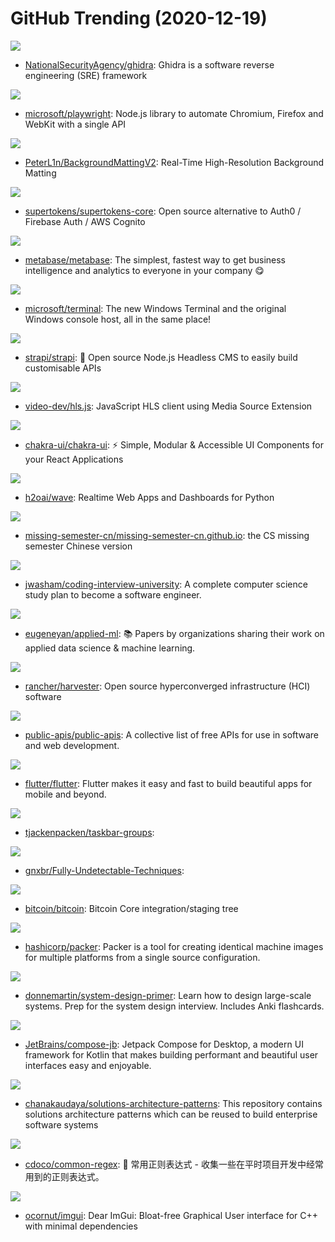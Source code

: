 # GitHub Trending (2020-12-19)

![](https://img.shields.io/badge/Java-New%2075-green?style=flat-square&logo=appveyor)
- [NationalSecurityAgency/ghidra](https://github.com/NationalSecurityAgency/ghidra): Ghidra is a software reverse engineering (SRE) framework

![](https://img.shields.io/badge/TypeScript-New%20154-green?style=flat-square&logo=appveyor)
- [microsoft/playwright](https://github.com/microsoft/playwright): Node.js library to automate Chromium, Firefox and WebKit with a single API

![](https://img.shields.io/badge/Python-New%20543-green?style=flat-square&logo=appveyor)
- [PeterL1n/BackgroundMattingV2](https://github.com/PeterL1n/BackgroundMattingV2): Real-Time High-Resolution Background Matting

![](https://img.shields.io/badge/Java-New%20329-green?style=flat-square&logo=appveyor)
- [supertokens/supertokens-core](https://github.com/supertokens/supertokens-core): Open source alternative to Auth0 / Firebase Auth / AWS Cognito

![](https://img.shields.io/badge/Clojure-New%2014-green?style=flat-square&logo=appveyor)
- [metabase/metabase](https://github.com/metabase/metabase): The simplest, fastest way to get business intelligence and analytics to everyone in your company 😋

![](https://img.shields.io/badge/C%2B%2B-New%2043-green?style=flat-square&logo=appveyor)
- [microsoft/terminal](https://github.com/microsoft/terminal): The new Windows Terminal and the original Windows console host, all in the same place!

![](https://img.shields.io/badge/JavaScript-New%2088-green?style=flat-square&logo=appveyor)
- [strapi/strapi](https://github.com/strapi/strapi): 🚀 Open source Node.js Headless CMS to easily build customisable APIs

![](https://img.shields.io/badge/JavaScript-New%204-green?style=flat-square&logo=appveyor)
- [video-dev/hls.js](https://github.com/video-dev/hls.js): JavaScript HLS client using Media Source Extension

![](https://img.shields.io/badge/TypeScript-New%2042-green?style=flat-square&logo=appveyor)
- [chakra-ui/chakra-ui](https://github.com/chakra-ui/chakra-ui): ⚡️ Simple, Modular & Accessible UI Components for your React Applications

![](https://img.shields.io/badge/Python-New%20370-green?style=flat-square&logo=appveyor)
- [h2oai/wave](https://github.com/h2oai/wave): Realtime Web Apps and Dashboards for Python

![](https://img.shields.io/badge/CSS-New%20514-green?style=flat-square&logo=appveyor)
- [missing-semester-cn/missing-semester-cn.github.io](https://github.com/missing-semester-cn/missing-semester-cn.github.io): the CS missing semester Chinese version

![](https://img.shields.io/badge/none-New%20936-green?style=flat-square&logo=appveyor)
- [jwasham/coding-interview-university](https://github.com/jwasham/coding-interview-university): A complete computer science study plan to become a software engineer.

![](https://img.shields.io/badge/none-New%2030-green?style=flat-square&logo=appveyor)
- [eugeneyan/applied-ml](https://github.com/eugeneyan/applied-ml): 📚 Papers by organizations sharing their work on applied data science & machine learning.

![](https://img.shields.io/badge/Go-New%2087-green?style=flat-square&logo=appveyor)
- [rancher/harvester](https://github.com/rancher/harvester): Open source hyperconverged infrastructure (HCI) software

![](https://img.shields.io/badge/Python-New%20342-green?style=flat-square&logo=appveyor)
- [public-apis/public-apis](https://github.com/public-apis/public-apis): A collective list of free APIs for use in software and web development.

![](https://img.shields.io/badge/Dart-New%2064-green?style=flat-square&logo=appveyor)
- [flutter/flutter](https://github.com/flutter/flutter): Flutter makes it easy and fast to build beautiful apps for mobile and beyond.

![](https://img.shields.io/badge/C%23-New%2067-green?style=flat-square&logo=appveyor)
- [tjackenpacken/taskbar-groups](https://github.com/tjackenpacken/taskbar-groups): 

![](https://img.shields.io/badge/C-New%2031-green?style=flat-square&logo=appveyor)
- [gnxbr/Fully-Undetectable-Techniques](https://github.com/gnxbr/Fully-Undetectable-Techniques): 

![](https://img.shields.io/badge/C%2B%2B-New%2040-green?style=flat-square&logo=appveyor)
- [bitcoin/bitcoin](https://github.com/bitcoin/bitcoin): Bitcoin Core integration/staging tree

![](https://img.shields.io/badge/Go-New%20225-green?style=flat-square&logo=appveyor)
- [hashicorp/packer](https://github.com/hashicorp/packer): Packer is a tool for creating identical machine images for multiple platforms from a single source configuration.

![](https://img.shields.io/badge/Python-New%20288-green?style=flat-square&logo=appveyor)
- [donnemartin/system-design-primer](https://github.com/donnemartin/system-design-primer): Learn how to design large-scale systems. Prep for the system design interview. Includes Anki flashcards.

![](https://img.shields.io/badge/Kotlin-New%2032-green?style=flat-square&logo=appveyor)
- [JetBrains/compose-jb](https://github.com/JetBrains/compose-jb): Jetpack Compose for Desktop, a modern UI framework for Kotlin that makes building performant and beautiful user interfaces easy and enjoyable.

![](https://img.shields.io/badge/none-New%20285-green?style=flat-square&logo=appveyor)
- [chanakaudaya/solutions-architecture-patterns](https://github.com/chanakaudaya/solutions-architecture-patterns): This repository contains solutions architecture patterns which can be reused to build enterprise software systems

![](https://img.shields.io/badge/none-New%20290-green?style=flat-square&logo=appveyor)
- [cdoco/common-regex](https://github.com/cdoco/common-regex): 🎃 常用正则表达式 - 收集一些在平时项目开发中经常用到的正则表达式。

![](https://img.shields.io/badge/C%2B%2B-New%2018-green?style=flat-square&logo=appveyor)
- [ocornut/imgui](https://github.com/ocornut/imgui): Dear ImGui: Bloat-free Graphical User interface for C++ with minimal dependencies

